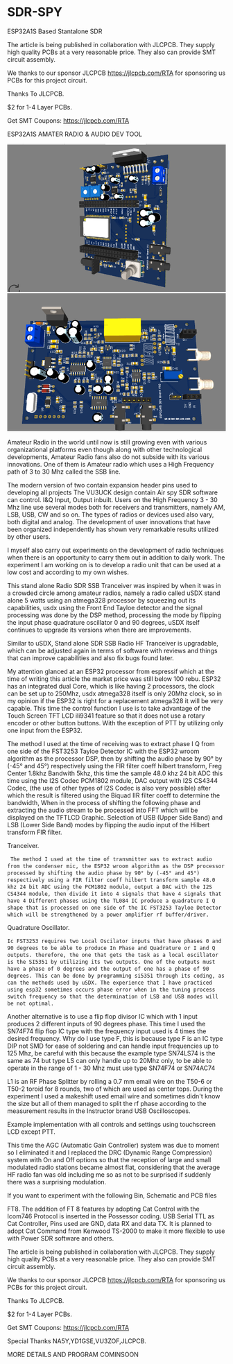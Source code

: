 # SDR-SPY
ESP32A1S Based Stantalone SDR 

The article is being published in collaboration with JLCPCB. They supply high quality PCBs at a very reasonable price. They also can provide SMT circuit assembly.

We thanks to our sponsor JLCPCB https://jlcpcb.com/RTA for sponsoring us PCBs for this project circuit.

Thanks To JLCPCB.

$2 for 1-4 Layer PCBs.

Get SMT Coupons: https://jlcpcb.com/RTA



ESP32A1S AMATER RADIO & AUDIO DEV TOOL

![alt text]( https://github.com/SREERAJSVT/SDR-SPY/blob/main/EasyEDA(Standard)%206.5.22%20-%20Team%20Work%20mode%2022-11-2022%2012_01_53.png)
![alt text](https://github.com/SREERAJSVT/SDR-SPY/blob/main/EasyEDA(Standard)%206.5.22%20-%20Team%20Work%20mode%2022-11-2022%2013_51_07.png)



Amateur Radio in the world until now is still growing even with various organizational platforms even though along with other technological developments, Amateur Radio fans also do not subside with its various innovations. One of them is Amateur radio which uses a High Frequency path of 3 to 30 Mhz called the SSB line.



The modern version of two contain expansion header pins used to developing all projects
The VU3UCK design contain Air spy SDR software can control.
I&Q Input, Output inbuilt.
Users on the High Frequency 3 - 30 Mhz line use several modes both for receivers and transmitters, namely AM, LSB, USB, CW and so on. The types of radios or devices used also vary, both digital and analog. The development of user innovations that have been organized independently has shown very remarkable results utilized by other users.

I myself also carry out experiments on the development of radio techniques when there is an opportunity to carry them out in addition to daily work. The experiment I am working on is to develop a radio unit that can be used at a low cost and according to my own wishes.

This stand alone Radio SDR SSB Tranceiver was inspired by when it was in a crowded circle among amateur radios, namely a radio called uSDX stand alone 5 watts using an atmega328 processor by squeezing out its capabilities, usdx using the Front End Tayloe detector and the signal processing was done by the DSP method, processing the mode by flipping the input phase quadrature oscillator 0 and 90 degrees, uSDX itself continues to upgrade its versions when there are improvements.



Similar to uSDX, Stand alone SDR SSB Radio HF Tranceiver is upgradable, which can be adjusted again in terms of software with reviews and things that can improve capabilities and also fix bugs found later.

My attention glanced at an ESP32 processor from espressif which at the time of writing this article the market price was still below 100 rebu. ESP32 has an integrated dual Core, which is like having 2 processors, the clock can be set up to 250Mhz, usdx atmega328 itself is only 20Mhz clock, so in my opinion if the ESP32 is right for a replacement atmega328 it will be very capable. This time the control function I use is to take advantage of the Touch Screen TFT LCD ili9341 feature so that it does not use a rotary encoder or other button buttons. With the exception of PTT by utilizing only one input from the ESP32.



The method I used at the time of receiving was to extract phase I Q from one side of the FST3253 Tayloe Detector IC with the ESP32 wroom algorithm as the processor DSP, then by shifting the audio phase by 90° by (-45° and 45°) respectively using the FIR filter coeff hilbert transform, Freg Center 1.8khz Bandwith 5khz, this time the sample 48.0 khz 24 bit ADC this time using the I2S Codec PCM1802 module, DAC output with I2S CS4344 Codec, (the use of other types of I2S Codec is also very possible) after which the result is filtered using the Biquad IIR filter coeff to determine the bandwidth, When in the process of shifting the following phase and extracting the audio stream to be processed into FFT which will be displayed on the TFTLCD Graphic. Selection of USB (Upper Side Band) and LSB (Lower Side Band) modes by flipping the audio input of the Hilbert transform FIR filter.



Tranceiver.

     The method I used at the time of transmitter was to extract audio from the condenser mic, the ESP32 wroom algorithm as the DSP processor processed by shifting the audio phase by 90° by (-45° and 45°) respectively using a FIR filter coeff hilbert transform sample 48.0 khz 24 bit ADC using the PCM1802 module, output a DAC with the I2S CS4344 module, then divide it into 4 signals that have 4 signals that have 4 Different phases using the TL084 IC produce a quadrature I Q shape that is processed on one side of the IC FST3253 Tayloe Detector which will be strengthened by a power amplifier rf buffer/driver.  



Quadrature Oscillator.

    Ic FST3253 requires two Local Oscilator inputs that have phases 0 and 90 degrees to be able to produce In Phase and Quadrature or I and Q outputs. therefore, the one that gets the task as a local oscillator is the SI5351 by utilizing its two outputs. One of the outputs must have a phase of 0 degrees and the output of one has a phase of 90 degrees. This can be done by programming si5351 through its coding, as can the methods used by uSDX. The experience that I have practiced using esp32 sometimes occurs phase error when in the tuning process switch frequency so that the determination of LSB and USB modes will be not optimal.

Another alternative is to use a flip flop divisor IC which with 1 input produces 2 different inputs of 90 degrees phase. This time I used the SN74F74 flip flop IC type with the frequency input used is 4 times the desired frequency. Why do I use type F, this is because type F is an IC type DIP not SMD for ease of soldering and can handle input frequencies up to 125 Mhz, be careful with this because the example type SN74LS74 is the same as 74 but type LS can only handle up to 20Mhz only, to be able to operate in the range of 1 - 30 Mhz must use type SN74F74 or SN74AC74

L1 is an RF Phase Splitter by rolling a 0.7 mm email wire on the T50-6 or T50-2 toroid for 8 rounds, two of which are used as center tops. During the experiment I used a makeshift used email wire and sometimes didn't know the size but all of them managed to split the rf phase according to the measurement results in the Instructor brand USB Oscilloscopes.

Example implementation with all controls and settings using touchscreen LCD except PTT.

This time the AGC (Automatic Gain Controller) system was due to moment so I eliminated it and I replaced the DRC (Dynamic Range Compression) system with On and Off options so that the reception of large and small modulated radio stations became almost flat, considering that the average HF radio fan was old including me so as not to be surprised if suddenly there was a surprising modulation.

If you want to experiment with the following Bin, Schematic and PCB files

FT8. The addition of FT 8 features by adopting Cat Control with the Icom746 Protocol is inserted in the Possessor coding. USB Serial TTL as Cat Controller, Pins used are GND, data RX and data TX. It is planned to adopt Cat Command from Kenwood TS-2000 to make it more flexible to use with Power SDR software and others.



The article is being published in collaboration with JLCPCB. They supply high quality PCBs at a very reasonable price. They also can provide SMT circuit assembly.

We thanks to our sponsor JLCPCB https://jlcpcb.com/RTA for sponsoring us PCBs for this project circuit.

Thanks To JLCPCB.

$2 for 1-4 Layer PCBs.

Get SMT Coupons: https://jlcpcb.com/RTA





Special Thanks NA5Y,YD1GSE,VU3ZOF,JLCPCB.



MORE DETAILS AND PROGRAM COMINSOON

 
